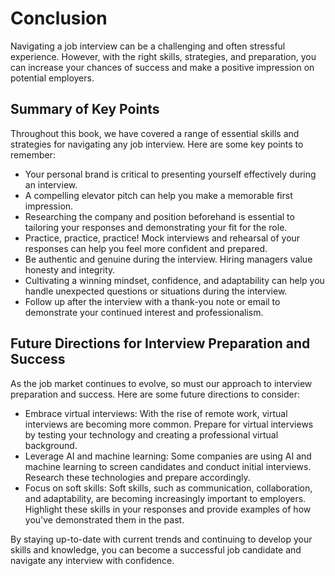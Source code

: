 # Conclusion

Navigating a job interview can be a challenging and often stressful experience. However, with the right skills, strategies, and preparation, you can increase your chances of success and make a positive impression on potential employers.

Summary of Key Points
---------------------

Throughout this book, we have covered a range of essential skills and strategies for navigating any job interview. Here are some key points to remember:

* Your personal brand is critical to presenting yourself effectively during an interview.
* A compelling elevator pitch can help you make a memorable first impression.
* Researching the company and position beforehand is essential to tailoring your responses and demonstrating your fit for the role.
* Practice, practice, practice! Mock interviews and rehearsal of your responses can help you feel more confident and prepared.
* Be authentic and genuine during the interview. Hiring managers value honesty and integrity.
* Cultivating a winning mindset, confidence, and adaptability can help you handle unexpected questions or situations during the interview.
* Follow up after the interview with a thank-you note or email to demonstrate your continued interest and professionalism.

Future Directions for Interview Preparation and Success
-------------------------------------------------------

As the job market continues to evolve, so must our approach to interview preparation and success. Here are some future directions to consider:

* Embrace virtual interviews: With the rise of remote work, virtual interviews are becoming more common. Prepare for virtual interviews by testing your technology and creating a professional virtual background.
* Leverage AI and machine learning: Some companies are using AI and machine learning to screen candidates and conduct initial interviews. Research these technologies and prepare accordingly.
* Focus on soft skills: Soft skills, such as communication, collaboration, and adaptability, are becoming increasingly important to employers. Highlight these skills in your responses and provide examples of how you've demonstrated them in the past.

By staying up-to-date with current trends and continuing to develop your skills and knowledge, you can become a successful job candidate and navigate any interview with confidence.